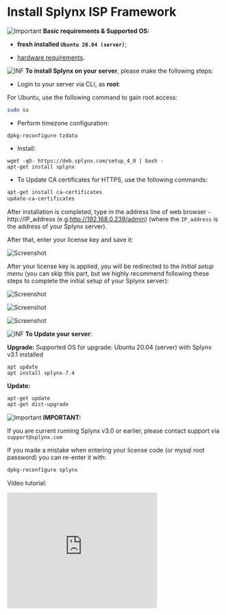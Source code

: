 Install Splynx ISP Framework
============================

<icon class="image-icon">![Important](warning.png)</icon> **Basic requirements & Supported OS:**

- **fresh installed `Ubuntu 20.04 (server)`**;

- [hardware requirements](getting_started_guide/hardware_requirements/hardware_requirements.md).

<icon class="image-icon">![INF](information.png)</icon> **To install Splynx on your server**, please make the following steps:

- Login to your server via CLI, as **root**:

For Ubuntu, use the following command to gain root access:

```bash
sudo su
```

- Perform timezone configuration:

```
dpkg-reconfigure tzdata
```

- Install:

```
wget -qO- https://deb.splynx.com/setup_4_0 | bash -
apt-get install splynx
```

- To Update CA certificates for HTTPS, use the following commands:

```bash
apt-get install ca-certificates
update-ca-certificates
```

After installation is completed, type in the address line of web browser - http://IP_address (e.g.http://192.168.0.239/admin) (where the `IP_address` is the address of your Splynx server).

After that, enter your license key and save it:

![Screenshot](install_splynx1.png)

After your license key is applied, you will be redirected to the *Initial setup menu* (you can skip this part, but we highly recommend following these steps to complete the initial setup of your Splynx server):

![Screenshot](install_splynx2_1.png)

![Screenshot](install_splynx3.png)


![Screenshot](install_splynx4.png)


<icon class="image-icon">![INF](information.png)</icon> **To Update your server**:

**Upgrade:** Supported OS for upgrade: Ubuntu 20.04 (server) with Splynx v3.1 installed

```
apt update
apt install splynx-7.4
```
**Update:**

```bash
apt-get update
apt-get dist-upgrade
```

<icon class="image-icon">![Important](warning.png)</icon> **IMPORTANT:**

If you are current running Splynx v3.0 or earlier, please contact support via `support@splynx.com`

If you made a mistake when entering your license code (or mysql root password) you can re-enter it with:

```bash
dpkg-reconfigure splynx
```

Video tutorial:

<iframe frameborder=0 height=270 width=350 allowfullscreen src="https://www.youtube.com/embed/0KZAENbH5KE">Video on youtube</iframe>
